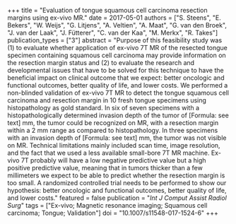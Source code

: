 +++
title = "Evaluation of tongue squamous cell carcinoma resection margins using ex-vivo MR."
date = 2017-05-01
authors = ["S. Steens", "E. Bekers", "W. Weijs", "G. Litjens", "A. Veltien", "A. Maat", "G. van den Broek", "J. van der Laak", "J. Fütterer", "C. van der Kaa", "M. Merkx", "R. Takes"]
publication_types = ["3"]
abstract = "Purpose of this feasibility study was (1) to evaluate whether application of ex-vivo 7T MR of the resected tongue specimen containing squamous cell carcinoma may provide information on the resection margin status and (2) to evaluate the research and developmental issues that have to be solved for this technique to have the beneficial impact on clinical outcome that we expect: better oncologic and functional outcomes, better quality of life, and lower costs. We performed a non-blinded validation of ex-vivo 7T MR to detect the tongue squamous cell carcinoma and resection margin in 10 fresh tongue specimens using histopathology as gold standard. In six of seven specimens with a histopathologically determined invasion depth of the tumor of [Formula: see text] mm, the tumor could be recognized on MR, with a resection margin within a 2 mm range as compared to histopathology. In three specimens with an invasion depth of [Formula: see text] mm, the tumor was not visible on MR. Technical limitations mainly included scan time, image resolution, and the fact that we used a less available small-bore 7T MR machine. Ex-vivo 7T probably will have a low negative predictive value but a high positive predictive value, meaning that in tumors thicker than a few millimeters we expect to be able to predict whether the resection margin is too small. A randomized controlled trial needs to be performed to show our hypothesis: better oncologic and functional outcomes, better quality of life, and lower costs."
featured = false
publication = "*Int J Comput Assist Radiol Surg*"
tags = ["Ex-vivo; Magnetic resonance imaging; Squamous cell carcinoma; Tongue; Validation"]
doi = "10.1007/s11548-017-1524-6"
+++

